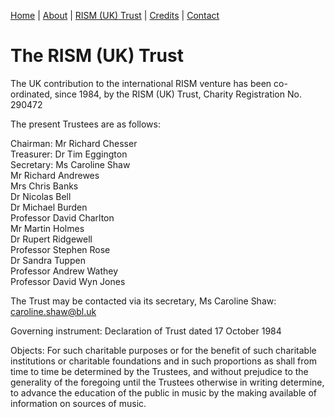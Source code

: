 [Home](/) | [About](/about) | [RISM (UK) Trust](/rism_uk_trust) | [Credits](/acknowledgements) | [Contact](/contact)  
  
# The RISM (UK) Trust  

The UK contribution to the international RISM venture has been co-ordinated, since 1984, by the RISM (UK) Trust, Charity Registration No. 290472  

The present Trustees are as follows:  

Chairman: Mr Richard Chesser  
Treasurer: Dr Tim Eggington  
Secretary: Ms Caroline Shaw  
Mr Richard Andrewes  
Mrs Chris Banks  
Dr Nicolas Bell  
Dr Michael Burden  
Professor David Charlton  
Mr Martin Holmes  
Dr Rupert Ridgewell  
Professor Stephen Rose  
Dr Sandra Tuppen  
Professor Andrew Wathey  
Professor David Wyn Jones  

The Trust may be contacted via its secretary, Ms Caroline Shaw: [caroline.shaw@bl.uk](mailto:caroline.shaw@bl.uk)  

Governing instrument: Declaration of Trust dated 17 October 1984  

Objects: For such charitable purposes or for the benefit of such charitable institutions or charitable foundations and in such proportions as shall from time to time be determined by the Trustees, and without prejudice to the generality of the foregoing until the Trustees otherwise in writing determine, to advance the education of the public in music by the making available of information on sources of music.  
